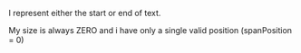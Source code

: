 I represent either the start or end of text.

My size is always ZERO and i have only a single valid position (spanPosition = 0)